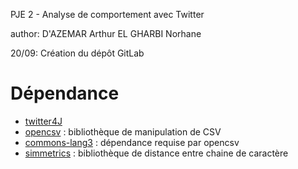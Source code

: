 PJE 2 - Analyse de comportement avec Twitter

author: D'AZEMAR Arthur
	EL GHARBI Norhane

20/09: Création du dépôt GitLab

# Dépendance

- [twitter4J](http://twitter4j.org/en/index.html)
- [opencsv](https://sourceforge.net/projects/opencsv/) : bibliothèque de manipulation de CSV
- [commons-lang3](https://commons.apache.org/proper/commons-lang/download_lang.cgi) : dépendance requise par opencsv
- [simmetrics](http://sourceforge.net/projects/simmetrics/) : bibliothèque de distance entre chaine de caractère